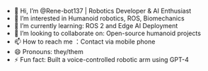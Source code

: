 - 👋 Hi, I’m @Rene-bot137 | Robotics Developer & AI Enthusiast
- 👀 I’m interested in Humanoid robotics, ROS, Biomechanics
- 🌱 I’m currently learning: ROS 2 and Edge AI Deployment
- 💞️ I’m looking to collaborate on: Open-source humanoid projects
- 📫 How to reach me ：Contact via mobile phone
- 😄 Pronouns: they/them
- ⚡ Fun fact: Built a voice-controlled robotic arm using GPT-4

<!---
Rene-bot137/Rene-bot137 is a ✨ special ✨ repository because its `README.md` (this file) appears on your GitHub profile.
You can click the Preview link to take a look at your changes.
--->
